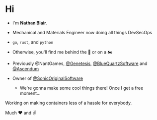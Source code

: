# Hi

- I'm **Nathan Blair**.

- Mechanical and Materials Engineer now doing all things DevSecOps

- `go`, `rust`, and `python`

* Otherwise, you'll find me behind the :drum: or on a :motorcycle:

* Previously @NantGames, [@Genetesis](https://github.com/Genetesis), [@BlueQuartzSoftware](https://github.com/BlueQuartzSoftware) and [@Ascendum](https://github.com/vora)

* Owner of [@SonicOriginalSoftware](https://github.com/SonicOriginalSoftware)

  - We're gonna make some cool things there! Once I get a free moment...

Working on making containers less of a hassle for everybody.

Much :heart: and :v:
